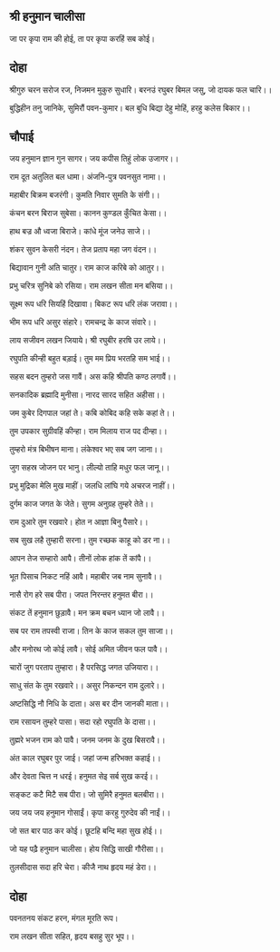 ## श्री हनुमान चालीसा
जा पर कृपा राम की होई, ता पर कृपा करहिं सब कोई।

## दोहा
श्रीगुरु चरन सरोज रज, निजमन मुकुरु सुधारि। बरनउं रघुबर बिमल जसु, जो दायक फल चारि।।

बुद्धिहीन तनु जानिके, सुमिरौं पवन-कुमार। बल बुधि बिद्या देहु मोहिं, हरहु कलेस बिकार।।

## चौपाई
जय हनुमान ज्ञान गुन सागर। जय कपीस तिहुं लोक उजागर।। 

राम दूत अतुलित बल धामा। अंजनि-पुत्र पवनसुत नामा।।

महाबीर बिक्रम बजरंगी। कुमति निवार सुमति के संगी।।

कंचन बरन बिराज सुबेसा। कानन कुण्डल कुँचित केसा।।

हाथ बज्र औ ध्वजा बिराजे। कांधे मूंज जनेउ साजे।।

शंकर सुवन केसरी नंदन। तेज प्रताप महा जग वंदन।।

बिद्यावान गुनी अति चातुर। राम काज करिबे को आतुर।।

प्रभु चरित्र सुनिबे को रसिया। राम लखन सीता मन बसिया।।

सूक्ष्म रूप धरि सियहिं दिखावा। बिकट रूप धरि लंक जरावा।।

भीम रूप धरि असुर संहारे। रामचन्द्र के काज संवारे।।

लाय सजीवन लखन जियाये। श्री रघुबीर हरषि उर लाये।।

रघुपति कीन्ही बहुत बड़ाई। तुम मम प्रिय भरतहि सम भाई।।

सहस बदन तुम्हरो जस गावैं। अस कहि श्रीपति कण्ठ लगावैं।।

सनकादिक ब्रह्मादि मुनीसा। नारद सारद सहित अहीसा।।

जम कुबेर दिगपाल जहां ते। कबि कोबिद कहि सके कहां ते।।

तुम उपकार सुग्रीवहिं कीन्हा। राम मिलाय राज पद दीन्हा।।

तुम्हरो मंत्र बिभीषन माना। लंकेश्वर भए सब जग जाना।।

जुग सहस्र जोजन पर भानु। लील्यो ताहि मधुर फल जानू।।

प्रभु मुद्रिका मेलि मुख माहीं। जलधि लांघि गये अचरज नाहीं।।

दुर्गम काज जगत के जेते। सुगम अनुग्रह तुम्हरे तेते।।

राम दुआरे तुम रखवारे। होत न आज्ञा बिनु पैसारे।।

सब सुख लहै तुम्हारी सरना। तुम रच्छक काहू को डर ना।।

आपन तेज सम्हारो आपै। तीनों लोक हांक तें कांपै।।

भूत पिसाच निकट नहिं आवै। महाबीर जब नाम सुनावै।।

नासै रोग हरे सब पीरा। जपत निरन्तर हनुमत बीरा।।

संकट तें हनुमान छुड़ावै। मन क्रम बचन ध्यान जो लावै।।

सब पर राम तपस्वी राजा। तिन के काज सकल तुम साजा।।

और मनोरथ जो कोई लावै। सोई अमित जीवन फल पावै।।

चारों जुग परताप तुम्हारा। है परसिद्ध जगत उजियारा।।

साधु संत के तुम रखवारे।। असुर निकन्दन राम दुलारे।।

अष्टसिद्धि नौ निधि के दाता। अस बर दीन जानकी माता।।

राम रसायन तुम्हरे पासा। सदा रहो रघुपति के दासा।।

तुह्मरे भजन राम को पावै। जनम जनम के दुख बिसरावै।।

अंत काल रघुबर पुर जाई। जहां जन्म हरिभक्त कहाई।।

और देवता चित्त न धरई। हनुमत सेइ सर्ब सुख करई।।

सङ्कट कटै मिटै सब पीरा। जो सुमिरै हनुमत बलबीरा।।

जय जय जय हनुमान गोसाईं। कृपा करहु गुरुदेव की नाईं।।

जो सत बार पाठ कर कोई। छूटहि बन्दि महा सुख होई।।

जो यह पढ़ै हनुमान चालीसा। होय सिद्धि साखी गौरीसा।।

तुलसीदास सदा हरि चेरा। कीजै नाथ हृदय महं डेरा।।


## दोहा
पवनतनय संकट हरन, मंगल मूरति रूप।

राम लखन सीता सहित, हृदय बसहु सुर भूप।।
